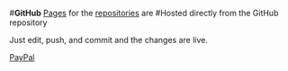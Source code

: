 #**GitHub** [Pages](
https://kolumnin.github.io/pages/index.html)
for the [repositories](https://github.com/kolumnin) are
#Hosted directly from the GitHub repository

Just edit, push, and commit and the changes are live.

[PayPal](https://kolumnin.guthub.io/pages/PayPal.html)
